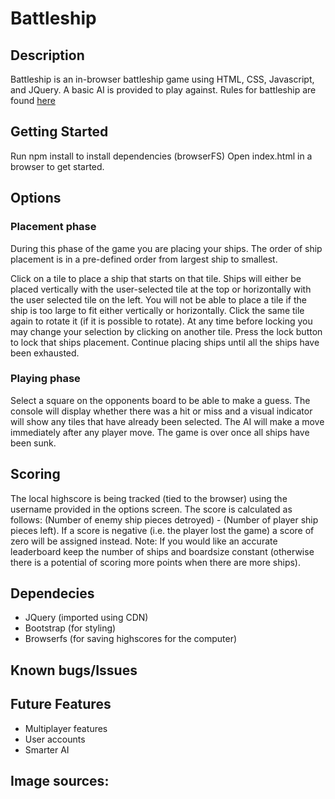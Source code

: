 # Battleship

## Description
Battleship is an in-browser battleship game using HTML, CSS, Javascript, and JQuery. A basic AI is provided to play against.
Rules for battleship are found [here](https://www.cs.nmsu.edu/~bdu/TA/487/brules.htm)

## Getting Started
Run npm install to install dependencies (browserFS)
Open index.html in a browser to get started.

## Options

### Placement phase
During this phase of the game you are placing your ships. The order of ship placement is in a pre-defined order from largest ship to smallest. 

Click on a tile to place a ship that starts on that tile. Ships will either be placed vertically with the user-selected tile at the top or horizontally with the user selected tile on the left. You will not be able to place a tile if the ship is too large to fit either vertically or horizontally. Click the same tile again to rotate it (if it is possible to rotate). At any time before locking you may change your selection by clicking on another tile. Press the lock button to lock that ships placement. Continue placing ships until all the ships have been exhausted.

### Playing phase
Select a square on the opponents board to be able to make a guess. The console will display whether there was a hit or miss and a visual indicator will show any tiles that have already been selected. The AI will make a move immediately after any player move. The game is over once all ships have been sunk.

## Scoring
The local highscore is being tracked (tied to the browser) using the username provided in the options screen. The score is calculated as follows: (Number of enemy ship pieces detroyed) - (Number of player ship pieces left). If a score is negative (i.e. the player lost the game) a score of zero will be assigned instead. Note: If you would like an accurate leaderboard keep the number of ships and boardsize constant (otherwise there is a potential of scoring more points when there are more ships).

## Dependecies
- JQuery (imported using CDN)
- Bootstrap (for styling)
- Browserfs (for saving highscores for the computer)


## Known bugs/Issues


## Future Features
- Multiplayer features
- User accounts
- Smarter AI 




## Image sources:
